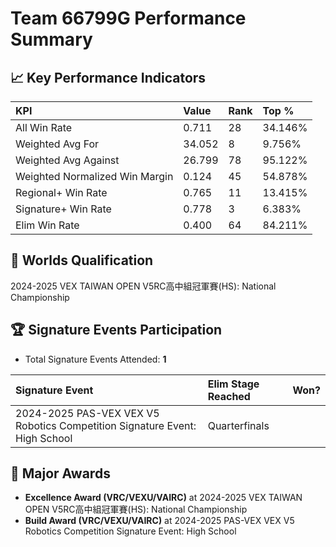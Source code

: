 # Team 66799G Performance Summary

## 📈 Key Performance Indicators
| KPI | Value | Rank | Top % |
|:---|:---|:---|:---|
| All Win Rate | 0.711 | 28 | 34.146% |
| Weighted Avg For | 34.052 | 8 | 9.756% |
| Weighted Avg Against | 26.799 | 78 | 95.122% |
| Weighted Normalized Win Margin | 0.124 | 45 | 54.878% |
| Regional+ Win Rate | 0.765 | 11 | 13.415% |
| Signature+ Win Rate | 0.778 | 3 | 6.383% |
| Elim Win Rate | 0.400 | 64 | 84.211% |


## 🎯 Worlds Qualification
2024-2025 VEX TAIWAN OPEN V5RC高中組冠軍賽(HS): National Championship

## 🏆 Signature Events Participation
- Total Signature Events Attended: **1**

| Signature Event | Elim Stage Reached | Won? |
|:----------------|:-------------------|:----|
| 2024-2025 PAS-VEX VEX V5 Robotics Competition Signature Event: High School | Quarterfinals |  |


## 🥇 Major Awards
- **Excellence Award (VRC/VEXU/VAIRC)** at 2024-2025 VEX TAIWAN OPEN V5RC高中組冠軍賽(HS): National Championship
- **Build Award (VRC/VEXU/VAIRC)** at 2024-2025 PAS-VEX VEX V5 Robotics Competition Signature Event: High School

